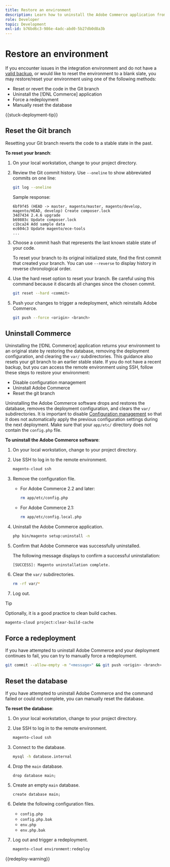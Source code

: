 ```yaml
---
title: Restore an environment
description: Learn how to uninstall the Adobe Commerce application from a cloud infrastructure project and restore an environment to a stable state.
role: Developer
topic: Development
exl-id: b76bd6c3-986e-4adc-abd0-5b27db0d8a3b
---
```

# Restore an environment

If you encounter issues in the integration environment and do not have a [valid backup](../storage/snapshots.md), or would like to reset the environment to a blank slate, you may restore/reset your environment using one of the following methods:

- Reset or revert the code in the Git branch
- Uninstall the [!DNL Commerce] application
- Force a redeployment
- Manually reset the database

{{stuck-deployment-tip}}

## Reset the Git branch

Resetting your Git branch reverts the code to a stable state in the past.

**To reset your branch**:

1. On your local workstation, change to your project directory.

1. Review the Git commit history. Use `--oneline` to show abbreviated commits on one line:

   ```bash
   git log --oneline
   ```

   Sample response:

   ```
   6bf9f45 (HEAD -> master, magento/master, magento/develop, magento/HEAD, develop) Create composer.lock
   34d7434 2.4.6 upgrade
   b69803c Update composer.lock
   c1bca24 Add sample data
   ec604c3 Update magento/ece-tools
   ...
   ```

1. Choose a commit hash that represents the last known stable state of your code.

   To reset your branch to its original initialized state, find the first commit that created your branch. You can use `--reverse` to display history in reverse chronological order.

1. Use the hard reset option to reset your branch. Be careful using this command because it discards all changes since the chosen commit.

   ```bash
   git reset --hard <commit>
   ```

1. Push your changes to trigger a redeployment, which reinstalls Adobe Commerce.

   ```bash
   git push --force <origin> <branch>
   ```

## Uninstall Commerce

Uninstalling the [!DNL Commerce] application returns your environment to an original state by restoring the database, removing the deployment configuration, and clearing the `var/` subdirectories. This guidance also resets your git branch to an earlier stable state. If you do not have a recent backup, but you can access the remote environment using SSH, follow these steps to restore your environment:

- Disable configuration management
- Uninstall Adobe Commerce
- Reset the git branch

Uninstalling the Adobe Commerce software drops and restores the database, removes the deployment configuration, and clears the `var/` subdirectories. It is important to disable [Configuration management](../store/store-settings.md) so that it does not automatically apply the previous configuration settings during the next deployment. Make sure that your `app/etc/` directory does not contain the `config.php` file.

**To uninstall the Adobe Commerce software**:

1. On your local workstation, change to your project directory.

1. Use SSH to log in to the remote environment.

   ```bash
   magento-cloud ssh
   ```

1. Remove the configuration file.
   -  For Adobe Commerce 2.2 and later:

      ```bash
      rm app/etc/config.php
      ```

   -  For Adobe Commerce 2.1:

      ```bash
      rm app/etc/config.local.php
      ```

1. Uninstall the Adobe Commerce application.

   ```bash
   php bin/magento setup:uninstall -n
   ```

1. Confirm that Adobe Commerce was successfully uninstalled.

   The following message displays to confirm a successful uninstallation:

   ```
   [SUCCESS]: Magento uninstallation complete.
   ```

1. Clear the `var/` subdirectories.

   ```bash
   rm -rf var/*
   ```

1. Log out.

>[!TIP]
>
>Optionally, it is a good practice to clean build caches.
>
>```bash
>magento-cloud project:clear-build-cache
>```

## Force a redeployment

If you have attempted to uninstall Adobe Commerce and your deployment continues to fail, you can try to manually force a redeployment.

```bash
git commit --allow-empty -m "<message>" && git push <origin> <branch>
```

## Reset the database

If you have attempted to uninstall Adobe Commerce and the command failed or could not complete, you can manually reset the database.

**To reset the database**:

1. On your local workstation, change to your project directory.

1. Use SSH to log in to the remote environment.

   ```bash
   magento-cloud ssh
   ```

1. Connect to the database.

   ```bash
   mysql -h database.internal
   ```

1. Drop the `main` database.

   ```shell
   drop database main;
   ```

1. Create an empty `main` database.

   ```shell
   create database main;
   ```

1. Delete the following configuration files.

   -  `config.php`
   -  `config.php.bak`
   -  `env.php`
   -  `env.php.bak`

1. Log out and trigger a redeployment.

   ```bash
   magento-cloud environment:redeploy
   ```

{{redeploy-warning}}
